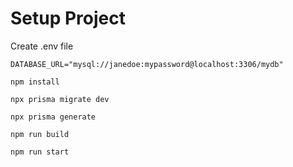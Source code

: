 # Setup Project

Create .env file

```dotenv
DATABASE_URL="mysql://janedoe:mypassword@localhost:3306/mydb"
```

```shell
npm install

npx prisma migrate dev

npx prisma generate

npm run build

npm run start
```